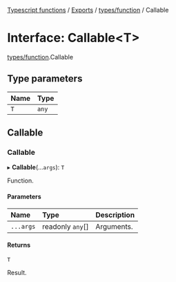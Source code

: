 [Typescript functions](../index.md) / [Exports](../modules.md) / [types/function](../modules/types_function.md) / Callable

# Interface: Callable<T\>

[types/function](../modules/types_function.md).Callable

## Type parameters

| Name | Type |
| :------ | :------ |
| `T` | `any` |

## Callable

### Callable

▸ **Callable**(...`args`): `T`

Function.

#### Parameters

| Name | Type | Description |
| :------ | :------ | :------ |
| `...args` | readonly `any`[] | Arguments. |

#### Returns

`T`

Result.

